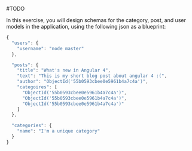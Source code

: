 #TODO

In this exercise, you will design schemas for the category, post, and user models in the application, using the following json as a blueprint:

```javascript
{
  "users": {
    "username": "node master"
  },

  "posts": {
    "title": "What's new in Angular 4",
    "text": "This is my short blog post about angular 4 :(",
    "author": "ObjectId('55b0593cbee0e5961b4a7c4a')",
    "categoires": [
      "ObjectId('55b0593cbee0e5961b4a7c4a')",
      "ObjectId('55b0593cbee0e5961b4a7c4a')",
      "ObjectId('55b0593cbee0e5961b4a7c4a')"
    ]
  },

  "categories": {
    "name": "I'm a unique category"
  }
}
```